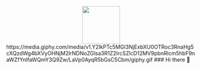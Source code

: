 <div id="header" align="center">
  <img src="https://media.giphy.com/media/v1.Y2lkPTc5MGI3NjExbXU0OTRoc3RnaHg5cXQzdWg4bXVyOHNjM2lrNDNoZGlsa3R1Z2lrcSZlcD12MV9pbnRlcm5hbF9naWZfYnlfaWQmY3Q9Zw/LaVp0AyqR5bGsC5Cbm/giphy.gif" width="100"/>
</div>
https://media.giphy.com/media/v1.Y2lkPTc5MGI3NjExbXU0OTRoc3RnaHg5cXQzdWg4bXVyOHNjM2lrNDNoZGlsa3R1Z2lrcSZlcD12MV9pbnRlcm5hbF9naWZfYnlfaWQmY3Q9Zw/LaVp0AyqR5bGsC5Cbm/giphy.gif
### Hi there 👋

<!--
**Ozsfag/ozsfag** is a ✨ _special_ ✨ repository because its `README.md` (this file) appears on your GitHub profile.

Here are some ideas to get you started:

- 🔭 I’m currently working on ...
- 🌱 I’m currently learning ...
- 👯 I’m looking to collaborate on ...
- 🤔 I’m looking for help with ...
- 💬 Ask me about ...
- 📫 How to reach me: ...
- 😄 Pronouns: ...
- ⚡ Fun fact: ...
-->
